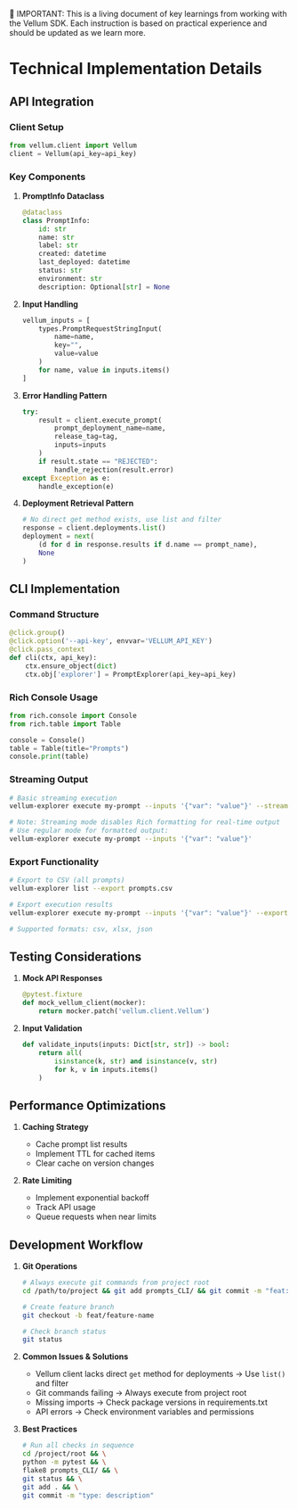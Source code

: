 🚨 IMPORTANT: This is a living document of key learnings from working with the Vellum SDK. Each instruction is based on practical experience and should be updated as we learn more.

# Technical Implementation Details

## API Integration

### Client Setup
```python
from vellum.client import Vellum
client = Vellum(api_key=api_key)
```

### Key Components

1. **PromptInfo Dataclass**
   ```python
   @dataclass
   class PromptInfo:
       id: str
       name: str
       label: str
       created: datetime
       last_deployed: datetime
       status: str
       environment: str
       description: Optional[str] = None
   ```

2. **Input Handling**
   ```python
   vellum_inputs = [
       types.PromptRequestStringInput(
           name=name,
           key="",
           value=value
       )
       for name, value in inputs.items()
   ]
   ```

3. **Error Handling Pattern**
   ```python
   try:
       result = client.execute_prompt(
           prompt_deployment_name=name,
           release_tag=tag,
           inputs=inputs
       )
       if result.state == "REJECTED":
           handle_rejection(result.error)
   except Exception as e:
       handle_exception(e)
   ```

4. **Deployment Retrieval Pattern**
   ```python
   # No direct get method exists, use list and filter
   response = client.deployments.list()
   deployment = next(
       (d for d in response.results if d.name == prompt_name),
       None
   )
   ```

## CLI Implementation

### Command Structure
```python
@click.group()
@click.option('--api-key', envvar='VELLUM_API_KEY')
@click.pass_context
def cli(ctx, api_key):
    ctx.ensure_object(dict)
    ctx.obj['explorer'] = PromptExplorer(api_key=api_key)
```

### Rich Console Usage
```python
from rich.console import Console
from rich.table import Table

console = Console()
table = Table(title="Prompts")
console.print(table)
```

### Streaming Output
```bash
# Basic streaming execution
vellum-explorer execute my-prompt --inputs '{"var": "value"}' --stream

# Note: Streaming mode disables Rich formatting for real-time output
# Use regular mode for formatted output:
vellum-explorer execute my-prompt --inputs '{"var": "value"}'
```

### Export Functionality
```bash
# Export to CSV (all prompts)
vellum-explorer list --export prompts.csv

# Export execution results
vellum-explorer execute my-prompt --inputs '{"var": "value"}' --export results.xlsx

# Supported formats: csv, xlsx, json
```

## Testing Considerations

1. **Mock API Responses**
   ```python
   @pytest.fixture
   def mock_vellum_client(mocker):
       return mocker.patch('vellum.client.Vellum')
   ```

2. **Input Validation**
   ```python
   def validate_inputs(inputs: Dict[str, str]) -> bool:
       return all(
           isinstance(k, str) and isinstance(v, str)
           for k, v in inputs.items()
       )
   ```

## Performance Optimizations

1. **Caching Strategy**
   - Cache prompt list results
   - Implement TTL for cached items
   - Clear cache on version changes

2. **Rate Limiting**
   - Implement exponential backoff
   - Track API usage
   - Queue requests when near limits 

## Development Workflow

1. **Git Operations**
   ```bash
   # Always execute git commands from project root
   cd /path/to/project && git add prompts_CLI/ && git commit -m "feat: Add feature"
   
   # Create feature branch
   git checkout -b feat/feature-name
   
   # Check branch status
   git status
   ```

2. **Common Issues & Solutions**
   - Vellum client lacks direct `get` method for deployments -> Use `list()` and filter
   - Git commands failing -> Always execute from project root
   - Missing imports -> Check package versions in requirements.txt
   - API errors -> Check environment variables and permissions

3. **Best Practices**
   ```bash
   # Run all checks in sequence
   cd /project/root && \
   python -m pytest && \
   flake8 prompts_CLI/ && \
   git status && \
   git add . && \
   git commit -m "type: description"
   ```